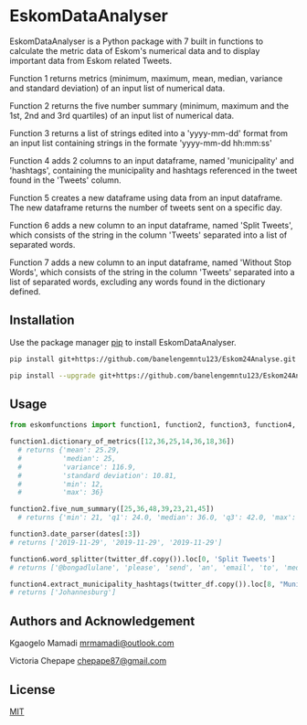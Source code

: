 # EskomDataAnalyser

EskomDataAnalyser is a Python package with 7 built in functions to calculate the metric data of Eskom's numerical data and to display important data from Eskom related Tweets.

Function 1 returns metrics (minimum, maximum, mean, median, variance and standard deviation) of an input list of numerical data.

Function 2 returns the five number summary (minimum, maximum and the 1st, 2nd and 3rd quartiles) of an input list of numerical data.

Function 3 returns a list of strings edited into a 'yyyy-mm-dd' format from an input list containing strings in the formate 'yyyy-mm-dd hh:mm:ss'

Function 4 adds 2 columns to an input dataframe, named 'municipality' and 'hashtags', containing the municipality and hashtags referenced in the tweet found in the 'Tweets' column.

Function 5 creates a new dataframe using data from an input dataframe. The new dataframe returns the number of tweets sent on a specific day.

Function 6 adds a new column to an input dataframe, named 'Split Tweets', which consists of the string in the column 'Tweets' separated into a list of separated words.

Function 7 adds a new column to an input dataframe, named 'Without Stop Words', which consists of the string in the column 'Tweets' separated into a list of separated words, excluding any words found in the dictionary defined.

## Installation

Use the package manager [pip](https://pip.pypa.io/en/stable/) to install EskomDataAnalyser.

```bash
pip install git+https://github.com/banelengemntu123/Eskom24Analyse.git

pip install --upgrade git+https://github.com/banelengemntu123/Eskom24Analyse.git
```

## Usage

```python
from eskomfunctions import function1, function2, function3, function4, function5, function6, function7

function1.dictionary_of_metrics([12,36,25,14,36,18,36])
  # returns {'mean': 25.29,
  #          'median': 25,
  #          'variance': 116.9,
  #          'standard deviation': 10.81,
  #          'min': 12,
  #          'max': 36}

function2.five_num_summary([25,36,48,39,23,21,45])
  # returns {'min': 21, 'q1': 24.0, 'median': 36.0, 'q3': 42.0, 'max': 48}

function3.date_parser(dates[:3])
# returns ['2019-11-29', '2019-11-29', '2019-11-29']

function6.word_splitter(twitter_df.copy()).loc[0, 'Split Tweets']
# returns ['@bongadlulane', 'please', 'send', 'an', 'email', 'to', 'mediadesk@eskom.co.za']

function4.extract_municipality_hashtags(twitter_df.copy()).loc[8, "Municipality"]
# returns ['Johannesburg']
```
## Authors and Acknowledgement

Kgaogelo Mamadi
  mrmamadi@outlook.com

Victoria Chepape
  chepape87@gmail.com

## License
[MIT](https://choosealicense.com/licenses/mit/)
